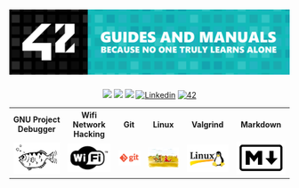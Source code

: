 <h1 align="center">
  <img src="https://github.com/jotavare/jotavare/raw/main/42/banner/new/42_guides_manuals_banner_new.png">
</h1>

<p align="center">
	<img src="https://img.shields.io/badge/status-ongoing-success?color=%2312bab9&style=flat-square" />
	<img src="https://img.shields.io/badge/score-42%20%2F%2042-success?color=%2312bab9&style=flat-square" />
	<img src="https://img.shields.io/github/last-commit/jotavare/42-resources?color=%2312bab9&style=flat-square" />
	<a href='https://www.linkedin.com/in/joaoptoliveira' target="_blank"><img alt='Linkedin' src='https://img.shields.io/badge/LinkedIn-100000?style=flat-square&logo=Linkedin&logoColor=white&labelColor=0A66C2&color=0A66C2'/></a>
	<a href='https://profile.intra.42.fr/users/jotavare' target="_blank"><img alt='42' src='https://img.shields.io/badge/Porto-100000?style=flat-square&logo=42&logoColor=white&labelColor=000000&color=000000'/></a>
</p>

<div align="center">
<table>
<tr><th>GNU Project Debugger</th><th>Wifi Network Hacking</th><th>Git</th><th>Linux</th><th>Valgrind</th><th>Markdown</th></tr>
<tr><td>
<img src="https://github.com/jotavare/jotavare/blob/main/42/banner/guides/gdb.png"/>
</td><td>
<img src="https://github.com/jotavare/jotavare/blob/main/42/banner/guides/wifi.png"/>
</td><td>
<img src="https://github.com/jotavare/jotavare/blob/main/42/banner/guides/git.png"/>
</td><td>
<img src="https://github.com/jotavare/jotavare/blob/main/42/banner/guides/valgrind.png"/>
</td><td>
<img src="https://github.com/jotavare/jotavare/blob/main/42/banner/guides/linux.png"/>
</td><td>
<img src="https://github.com/jotavare/jotavare/blob/main/42/banner/guides/markdown.png"/>
</td></tr>
</table>
</div>
